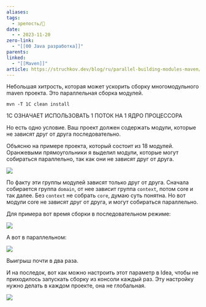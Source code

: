 ```yaml
---
aliases: 
tags:
  - зрелость/🌱
date:
  - - 2023-11-20
zero-link:
  - "[[00 Java разработка]]"
parents: 
linked:
  - "[[Maven]]"
article: https://struchkov.dev/blog/ru/parallel-building-modules-maven/
---
```

Небольшая хитрость, которая может ускорить сборку многомодульного maven проекта. Это параллельная сборка модулей.

```shell
mvn -T 1C clean install
```

1C ОЗНАЧАЕТ ИСПОЛЬЗОВАТЬ 1 ПОТОК НА 1 ЯДРО ПРОЦЕССОРА

Но есть одно условие. Ваш проект должен содержать модули, которые не зависят друг от друга последовательно.

Объясню на примере проекта, который состоит из 18 модулей. Оранжевыми прямоугольники я выделил модули, которые могут собираться параллельно, так как они не зависят друг от друга.

![](Pasted%20image%2020231120092703.png)

По факту эти группы модулей зависят только друг от друга. Сначала собирается группа `domain`, от нее зависит группа `context`, потом core и так далее. Без `context` не собрать `core`, думаю суть понятна. Но вот модули core не зависят друг от друга, и могут собираться параллельно.

Для примера вот время сборки в последовательном режиме:

![](Pasted%20image%2020231120092720.png)

А вот в параллельном:

![](Pasted%20image%2020231120092732.png)

Выигрыш почти в два раза.

И на последок, вот как можно настроить этот параметр в Idea, чтобы не приходилось запускать сборку из консоли каждый раз. Эту настройку нужно делать в каждом проекте, она не глобальная.

![](Pasted%20image%2020231120092753.png)
